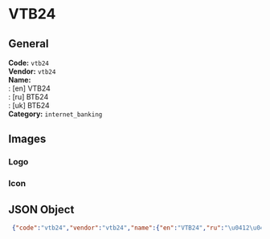 # VTB24 
## General 
**Code:** `vtb24`  
**Vendor:** `vtb24`  
**Name:**  
:	[en] VTB24  
:	[ru] ВТБ24  
:	[uk] ВТБ24  
**Category:** `internet_banking`  
## Images 
### Logo 
### Icon 
## JSON Object 
```json
 {"code":"vtb24","vendor":"vtb24","name":{"en":"VTB24","ru":"\u0412\u0422\u041124","uk":"\u0412\u0422\u041124"},"description":null,"countries":null,"category":"internet_banking"}```  
